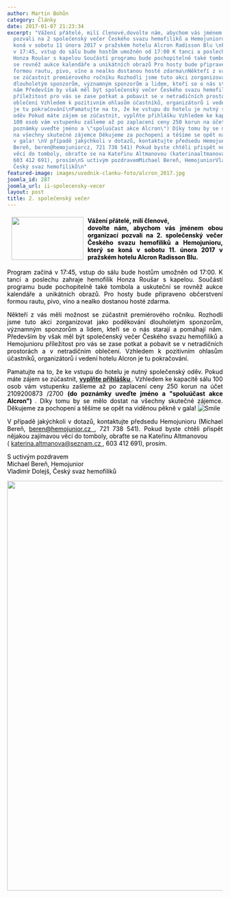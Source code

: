 ```yaml
---
author: Martin Bohůn
category: Články
date: 2017-01-07 21:23:34
excerpt: "Vážení přátelé, milí členové,dovolte nám, abychom vás jménem obou organizací
  pozvali na 2 společenský večer Českého svazu hemofiliků a Hemojunioru, který se
  koná v sobotu 11 února 2017 v pražském hotelu Alcron Radisson Blu \nProgram začíná
  v 17:45, vstup do sálu bude hostům umožněn od 17:00 K tanci a poslechu zahraje hemofilik
  Honza Roušar s kapelou Součástí programu bude pochopitelně také tombola a uskuteční
  se rovněž aukce kalendáře a unikátních obrazů Pro hosty bude připraveno občerstvení
  formou rautu, pivo, víno a nealko dostanou hosté zdarma\nNěkteří z vás měli možnost
  se zúčastnit premiérového ročníku Rozhodli jsme tuto akci zorganizovat jako poděkování
  dlouholetým sponzorům, významným sponzorům a lidem, kteří se o nás starají a pomáhají
  nám Především by však měl být společenský večer Českého svazu hemofiliků a Hemojunioru
  příležitost pro vás se zase potkat a pobavit se v netradičních prostorách a v netradičním
  oblečení Vzhledem k pozitivním ohlasům účastníků, organizátorů i vedení hotelu Alcron
  je tu pokračování\nPamatujte na to, že ke vstupu do hotelu je nutný společenský
  oděv Pokud máte zájem se zúčastnit, vyplňte přihlášku Vzhledem ke kapacitě sálu
  100 osob vám vstupenku zašleme až po zaplacení ceny 250 korun na účet 2109200873/2700 (do
  poznámky uveďte jméno a \"spoluúčast akce Alcron\") Díky tomu by se mělo dostat
  na všechny skutečné zájemce Děkujeme za pochopení a těšíme se opět na viděnou pěkně
  v gala! \nV případě jakýchkoli v dotazů, kontaktujte předsedu Hemojunioru (Michael
  Bereň, beren@hemojuniorcz, 721 738 541) Pokud byste chtěli přispět nějakou zajímavou
  věcí do tomboly, obraťte se na Kateřinu Altmanovou (katerinaaltmanova@seznamcz,
  603 412 691), prosím\nS uctivým pozdravemMichael Bereň, HemojuniorVladimír Dolejš,
  Český svaz hemofiliků\n"
featured-image: images/uvodnik-clanku-foto/alcron_2017.jpg
joomla_id: 287
joomla_url: ii-spolecensky-vecer
layout: post
title: 2. společenský večer
---
```


<h4 style="text-align: justify;">
 <span>
  <img border="0" height="100" src="{{ site.baseurl }}/images/uvodnik-clanku-foto/alcron_2017.jpg" style="float: left; margin-left: 10px; margin-right: 10px;" width="168"/>
  <span style="color: #000000;">
   Vážení přátelé, milí členové,
  </span>
 </span>
 <br/>
 <span style="color: #000000;">
  dovolte nám, abychom vás jménem obou organizací pozvali na 2. společenský večer Českého svazu hemofiliků a Hemojunioru, který se koná v sobotu 11. února 2017 v pražském hotelu Alcron Radisson Blu.
 </span>
</h4>
<p style="text-align: justify;">
 <span style="color: #000000;">
  Program začíná v 17:45, vstup do sálu bude hostům umožněn od 17:00. K tanci a poslechu zahraje hemofilik Honza Roušar s kapelou. Součástí programu bude pochopitelně také tombola a uskuteční se rovněž aukce kalendáře a unikátních obrazů. Pro hosty bude připraveno občerstvení formou rautu, pivo, víno a nealko dostanou hosté zdarma.
 </span>
</p>
<p style="text-align: justify;">
 <span style="color: #000000;">
  Někteří z vás měli možnost se zúčastnit premiérového ročníku. Rozhodli jsme tuto akci zorganizovat jako poděkování dlouholetým sponzorům, významným sponzorům a lidem, kteří se o nás starají a pomáhají nám. Především by však měl být společenský večer Českého svazu hemofiliků a Hemojunioru příležitost pro vás se zase potkat a pobavit se v netradičních prostorách a v netradičním oblečení. Vzhledem k pozitivním ohlasům účastníků, organizátorů i vedení hotelu Alcron je tu pokračování.
 </span>
</p>
<p style="text-align: justify;">
 <span style="color: #000000;">
  Pamatujte na to, že ke vstupu do hotelu je nutný společenský oděv.
 </span>
 <span style="color: #000000;">
  Pokud máte zájem se zúčastnit,
  <a href="index.php/cs/?option=com_chronoforms&amp;chronoform=Deadline" title="Deadline">
   <strong>
    vyplňte přihlášku
   </strong>
  </a>
  . Vzhledem ke kapacitě sálu 100 osob vám vstupenku zašleme až po zaplacení ceny 250 korun na účet
  <a>
   <span style="color: #000000;">
    2109200873
   </span>
  </a>
  /2700
  <strong>
   (do poznámky uveďte jméno a "spoluúčast akce Alcron")
  </strong>
  . Díky tomu by se mělo dostat na všechny skutečné zájemce.
 </span>
 <span style="color: #000000;">
  Děkujeme za pochopení a těšíme se opět na viděnou pěkně v gala!
  <img alt="Smile" border="0" src="{{ site.baseurl }}/media/editors/tinymce/jscripts/tiny_mce/plugins/emotions/img/smiley-smile.gif" title="Smile"/>
 </span>
</p>
<p style="text-align: justify;">
 <span style="color: #000000;">
  V případě jakýchkoli v dotazů, kontaktujte předsedu Hemojunioru (Michael Bereň,
  <a href="mailto:beren@hemojunior.cz" target="_blank">
   <span style="color: #000000;">
    beren@hemojunior.cz
   </span>
  </a>
 </span>
 <span>
  <span style="color: #000000;">
   , 721 738 541). Pokud byste chtěli přispět nějakou zajímavou věcí do tomboly, obraťte se na Kateřinu Altmanovou
  </span>
  <br/>
  (
 </span>
 <a href="mailto:katerina.altmanova@seznam.cz" target="_blank">
  katerina.altmanova@seznam.cz
 </a>
 <span>
  ,
  <span style="color: #000000;">
   603 412 691), prosím.
  </span>
 </span>
</p>
<p style="text-align: justify;">
 <span style="color: #000000;">
  S uctivým pozdravem
 </span>
 <br/>
 <span style="color: #000000;">
  Michael Bereň, Hemojunior
 </span>
 <br/>
 <span style="color: #000000;">
  Vladimír Dolejš, Český svaz hemofiliků
 </span>
</p>
<p style="text-align: center;">
 <span style="color: #000000;">
  <img alt="" border="0" height="955" src="{{ site.baseurl }}/images/uvodnik-clanku-foto/alcron2.jpg" width="699"/>
  <br/>
 </span>
</p>